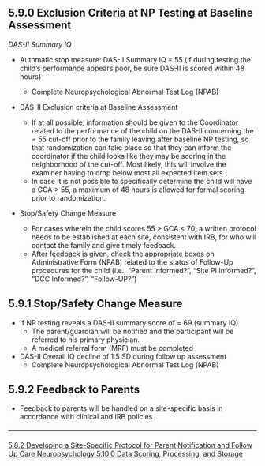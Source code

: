 ## 5.9.0 Exclusion Criteria at NP Testing at Baseline Assessment

_DAS-II Summary IQ_

* Automatic stop measure: DAS-II Summary IQ = 55 (if during testing the child’s
performance appears poor, be sure DAS-II is scored within 48 hours)
  * Complete Neuropsychological Abnormal Test Log (NPAB)

* DAS-II Exclusion criteria at Baseline Assessment

  * If at all possible, information should be given to the Coordinator related to the
performance of the child on the DAS-II concerning the = 55 cut-off prior to the
family leaving after baseline NP testing, so that randomization can take place
so that they can inform the coordinator if the child looks like they may be scoring
in the neighborhood of the cut-off. Most likely, this will involve the examiner
having to drop below most all expected item sets.
  * In case it is not possible to specifically determine the child will have a GCA > 55,
a maximum of 48 hours is allowed for formal scoring prior to randomization.

* Stop/Safety Change Measure

  * For cases wherein the child scores 55 > GCA < 70, a written protocol needs to
be established at each site, consistent with IRB, for who will contact the family
and give timely feedback.
  * After feedback is given, check the appropriate boxes on Administrative Form
(NPAB) related to the status of Follow-Up procedures for the child (i.e., “Parent
Informed?”, “Site PI Informed?”, “DCC Informed?”, “Follow-UP?”)

## 5.9.1 Stop/Safety Change Measure

* If NP testing reveals a DAS-II summary score of = 69 (summary IQ)
  * The parent/guardian will be notified and the participant will be referred to his
primary physician.
  * A medical referral form (MRF) must be completed
* DAS-II Overall IQ decline of 1.5 SD during follow up assessment
  * Complete Neuropsychological Abnormal Test Log (NPAB)

## 5.9.2 Feedback to Parents

* Feedback to parents will be handled on a site-specific basis in accordance with clinical
and IRB policies


<hr class="soften" style="margin-top: 20px;margin-bottom: 20px;"/>

<div class="center">
<div class="btn-group">
  <a href=":pages_path:/manuals/neuropsychology/5-08-02-site-specific-protocol-notification-fu-care.md" class="btn btn-default">
    <span class="glyphicon glyphicon-chevron-left"></span>
    5.8.2 Developing a Site-Specific Protocol for Parent Notification and Follow Up Care
  </a>

  <a href=":pages_path:/manuals/neuropsychology" class="btn btn-default">
    <span class="glyphicon glyphicon-chevron-up"></span>
    Neuropsychology
  </a>

  <a href=":pages_path:/manuals/neuropsychology/5-10-00-data-scoring-processing.md" class="btn btn-success">
    5.10.0 Data Scoring, Processing, and Storage
    <span class="glyphicon glyphicon-chevron-right"></span>
  </a>
</div>
</div>